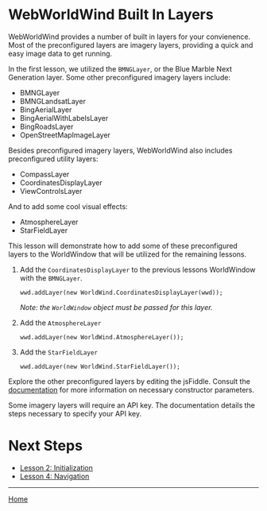 <style>
    iframe {
        width: 100 vw;
        height: 700px;
    }    
</style>
# WebWorldWind Built In Layers

WebWorldWind provides a number of built in layers for your convienence. Most of the preconfigured layers are imagery layers, providing a quick and easy image data to get running.

In the first lesson, we utilized the `BMNGLayer`, or the Blue Marble Next Generation layer. Some other preconfigured imagery layers include:

- BMNGLayer
- BMNGLandsatLayer
- BingAerialLayer
- BingAerialWithLabelsLayer
- BingRoadsLayer
- OpenStreetMapImageLayer

Besides preconfigured imagery layers, WebWorldWind also includes preconfigured utility layers:

- CompassLayer
- CoordinatesDisplayLayer
- ViewControlsLayer

And to add some cool visual effects:

- AtmosphereLayer
- StarFieldLayer

This lesson will demonstrate how to add some of these preconfigured layers to the WorldWindow that will be utilized for the remaining lessons.

1. Add the `CoordinatesDisplayLayer` to the previous lessons WorldWindow with the `BMNGLayer`.
    ```
    wwd.addLayer(new WorldWind.CoordinatesDisplayLayer(wwd));
    ```
    _Note: the `WorldWindow` object must be passed for this layer._

2. Add the `AtmosphereLayer`
    ```
    wwd.addLayer(new WorldWind.AtmosphereLayer());
    ```

3. Add the `StarFieldLayer`
    ```
    wwd.addLayer(new WorldWind.StarFieldLayer());
    ```
    
    <script async src="//jsfiddle.net/hjatdgbz/1/embed/"></script>

Explore the other preconfigured layers by editing the jsFiddle. Consult the [documentation](https://nasaworldwind.github.io/WebWorldWind/) for more information on necessary constructor parameters.

Some imagery layers will require an API key. The documentation details the steps necessary to specify your API key.

# Next Steps
    
* [Lesson 2: Initialization](./initialization.html)
* [Lesson 4: Navigation](./navigation.html)

---

[Home](../../)

